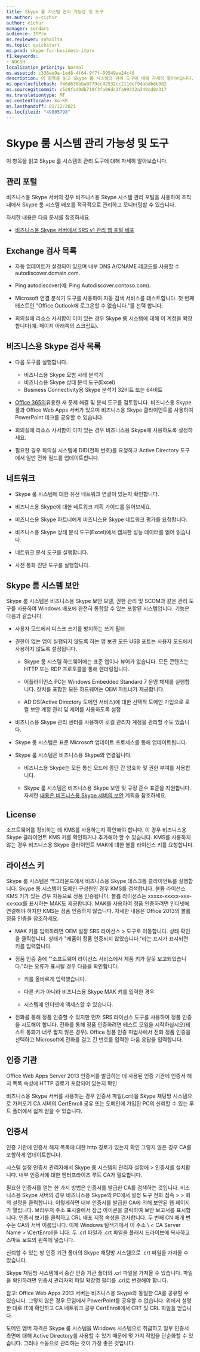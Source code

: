 ```yaml
---
title: Skype 룸 시스템 관리 가능성 및 도구
ms.author: v-cichur
author: cichur
manager: serdars
audience: ITPro
ms.reviewer: sohailta
ms.topic: quickstart
ms.prod: skype-for-business-itpro
f1.keywords:
- NOCSH
localization_priority: Normal
ms.assetid: c336ee9a-1ed8-4f64-9f7f-89549ae24c40
description: 이 항목을 읽고 Skype 룸 시스템의 관리 도구에 대해 자세히 알아보습니다.
ms.openlocfilehash: f46d636bba0779cc42532cc2110ef94abdb6b982
ms.sourcegitcommit: c528fad9db719f3fa96dc3fa99332a349cd9d317
ms.translationtype: MT
ms.contentlocale: ko-KR
ms.lasthandoff: 01/12/2021
ms.locfileid: "49805798"
---
```

# <a name="skype-room-system-manageability-and-tools"></a>Skype 룸 시스템 관리 가능성 및 도구
 
이 항목을 읽고 Skype 룸 시스템의 관리 도구에 대해 자세히 알아보습니다.
  
## <a name="administrative-portal"></a>관리 포털

비즈니스용 Skype 서버의 경우 비즈니스용 Skype 시스템 관리 포털을 사용하여 조직 내에서 Skype 룸 시스템 배포를 적극적으로 관리하고 모니터링할 수 있습니다.
  
자세한 내용은 다음 문서를 참조하세요.
  
- [비즈니스용 Skype 서버에서 SRS v1 관리 웹 포털 배포](../deploy-conferencing/room-system-v1-administrative-web-portal.md)
    
  
## <a name="exchange-checklist"></a>Exchange 검사 목록

- 자동 업데이트가 설정되어 있으며 내부 DNS A/CNAME 레코드를 사용할 수 autodiscover.domain.com.
    
- Ping autodiscover(예: Ping Autodiscover.contoso.com).
    
- Microsoft 연결 분석기 도구를 사용하여 자동 검색 서비스를 테스트합니다. 첫 번째 테스트인 "Office Outlook에 로그온할 수 없습니다."를 선택 합니다.
    
- 회의실에 리소스 사서함이 이미 있는 경우 Skype 룸 시스템에 대해 이 계정을 확장합니다(예: 페이지 아래쪽의 스크립트).
    
## <a name="skype-for-business-checklist"></a>비즈니스용 Skype 검사 목록

- 다음 도구를 실행합니다.
    
  - 비즈니스용 Skype 모범 사례 분석기     
  - 비즈니스용 Skype 상태 분석 도구(Excel)    
  - Business Connectivity용 Skype 분석기 32비트 또는 64비트
    
- [Office 365의](https://blogs.technet.microsoft.com/educloud/2013/08/13/useful-new-troubleshooting-and-analysis-tools-for-office-365/)유용한 새 문제 해결 및 분석 도구를 검토합니다. 비즈니스용 Skype 풀과 Office Web Apps 서버가 있으며 비즈니스용 Skype 클라이언트를 사용하여 PowerPoint 데크를 공유할 수 있습니다.
    
- 회의실에 리소스 사서함이 이미 있는 경우 비즈니스용 Skype에 사용하도록 설정하세요.
    
- 필요한 경우 회의실 시스템에 DID(전화 번호)를 요청하고 Active Directory 도구에서 일반 전화 필드를 업데이트합니다.
    
## <a name="network"></a>네트워크

- Skype 룸 시스템에 대한 유선 네트워크 연결이 있는지 확인합니다.
    
- 비즈니스용 Skype에 대한 네트워크 계획 가이드를 읽어보세요.
    
- 비즈니스용 Skype 파트너에게 비즈니스용 Skype 네트워크 평가를 요청합니다.
    
- 비즈니스용 Skype 상태 분석 도구(Excel)에서 캡처한 성능 데이터를 읽어 읽습니다.
    
- 네트워크 분석 도구를 실행합니다.
    
- 사전 통화 진단 도구를 실행합니다.
    
## <a name="skype-room-system-security"></a>Skype 룸 시스템 보안

Skype 룸 시스템은 비즈니스용 Skype 보안 모델, 권한 관리 및 SCOM과 같은 관리 도구를 사용하여 Windows 배포에 완전히 통합할 수 있는 포함된 시스템입니다. 기능은 다음과 같습니다.
  
- 사용자 모드에서 디스크 쓰기를 방지하는 쓰기 필터 
    
- 권한이 없는 앱이 실행되지 않도록 하는 앱 보관 모든 USB 포트는 사용자 모드에서 사용하지 않도록 설정됩니다.
    
  - Skype 룸 시스템 하드웨어에는 표준 앱이나 뷰어가 없습니다. 모든 콘텐츠는 HTTP 또는 RDP 프로토콜을 통해 렌더링됩니다.
    
  - 어플라이언스 PC는 Windows Embedded Standard 7 운영 체제를 실행합니다. 장치를 포함한 모든 하드웨어는 OEM 파트너가 제공합니다.
    
  - AD DS(Active Directory 도메인 서비스)에 대한 선택적 도메인 가입으로 로컬 보안 계정 관리 및 제어를 사용하도록 설정
    
- 비즈니스용 Skype 관리 센터를 사용하여 로컬 관리자 계정을 관리할 수도 있습니다.
    
- Skype 룸 시스템은 표준 Microsoft 업데이트 프로세스를 통해 업데이트됩니다.
    
- Skype 룸 시스템은 비즈니스용 Skype와 연결됩니다.
    
  - 비즈니스용 Skype는 모든 통신 모드에 종단 간 암호화 및 권한 부여를 사용합니다.
    
  - Skype 룸 시스템은 비즈니스용 Skype 보안 및 규정 준수 표준을 지원합니다. 자세한 [내용은 비즈니스용 Skype 서버의 보안](../../plan-your-deployment/security/security.md) 계획을 참조하세요.
    
## <a name="license"></a>License

소프트웨어를 정비하는 데 KMS를 사용하는지 확인해야 합니다. 이 경우 비즈니스용 Skype 클라이언트 KMS 키를 확인하거나 추가해야 할 수 있습니다. KMS를 사용하지 않는 경우 비즈니스용 Skype 클라이언트 MAK에 대한 볼륨 라이선스 키를 요청합니다.
  
## <a name="license-keys"></a>라이선스 키

Skype 룸 시스템은 백그라운드에서 비즈니스용 Skype 데스크톱 클라이언트를 실행합니다. Skype 룸 시스템이 도메인 구성원인 경우 KMS를 검색합니다. 볼륨 라이선스 KMS 키가 있는 경우 자동으로 정품 인증됩니다. 볼륨 라이선스는 xxxxx-xxxxx-xxx-xx-xxx를 표시하는 MAK도 제공합니다. MAK를 사용하여 정품 인증하려면 인터넷에 연결해야 하지만 KMS는 정품 인증하지 않습니다. 자세한 내용은 Office 2013의 볼륨 정품 인증을 참조하세요.
  
- MAK 키를 입력하려면 OEM 설정 SRS 라이선스 \> 도구로 이동합니다. 상태 확인을 클릭합니다. 상태가 "제품이 정품 인증되지 않았습니다."라는 표시가 표시되면 키를 입력합니다.
    
- 정품 인증 중에 "'소프트웨어 라이선스 서비스에서 제품 키가 잘못 보고되었습니다."라는 오류가 표시될 경우 다음을 확인합니다.
    
  - 키를 올바르게 입력했습니다.
    
  - 다른 키가 아니라 비즈니스용 Skype MAK 키를 입력한 경우
    
  - 시스템에 인터넷에 액세스할 수 있습니다.
    
- 전화를 통해 정품 인증할 수 있지만 먼저 SRS 라이선스 도구를 사용하여 정품 인증을 시도해야 합니다. 전화를 통해 정품 인증하려면 테스트 모임을 시작하십시오(테스트 통화가 너무 짧지 않은 경우). Office 정품 인증 마법사에서 전화 정품 인증을 선택하고 Microsoft에 전화를 걸고 긴 번호를 입력한 다음 응답을 입력합니다.
    
## <a name="certificate-authority"></a>인증 기관

Office Web Apps Server 2013 인증서를 발급하는 데 사용된 인증 기관에 인증서 해지 목록 속성에 HTTP 경로가 포함되어 있는지 확인
  
비즈니스용 Skype 서버를 사용하는 경우 인증서 파일(.crt)을 Skype 채팅방 시스템으로 가져오기 CA 서버의 CertEnroll 공유 또는 도메인에 가입된 PC의 신뢰할 수 있는 루트 폴더에서 쉽게 얻을 수 있습니다.
  
## <a name="certificates"></a>인증서

인증 기관에 인증서 해지 목록에 대한 http 경로가 있는지 확인 그렇지 않은 경우 CA를 포함하게 업데이트합니다.
  
시스템 설정 인증서 관리자에서 Skype 룸 시스템의 관리자 설정에 \> 인증서를 설치합니다. 내부 인증서에 대한 엔터프라이즈 루트 CA가 필요합니다.
  
필요한 인증서를 얻는 한 가지 방법은 인증서를 발급한 CA를 검색하는 것입니다. 비즈니스용 Skype 서버의 경우 비즈니스용 Skype의 PC에서 설정 도구 전화 접속 \> \> 회의 설정을 클릭합니다. 이렇게하면 내부 인증서를 발급한 CA에 의해 보안된 웹 페이지가 열립니다. 브라우저 주소 표시줄에서 잠금 아이콘을 클릭하여 보안 보고서를 표시합니다. 인증서 보기를 클릭하고 CRL 배포 지점 속성을 검사합니다. 두 번째 CN 매개 변수는 CA의 서버 이름입니다. 이제 Windows 탐색기에서 이 주소 \\ \< CA Server Name \> \CertEnroll을 니다. 두 .crl 파일과 .crt 파일을 플래시 드라이브에 복사하고 스마트 보드의 왼쪽에 넣습니다.
  
신뢰할 수 있는 방 인증 기관 폴더의 Skype 채팅방 시스템으로 .crt 파일을 가져올 수 있습니다.
  
Skype 채팅방 시스템에서 중간 인증 기관 폴더의 .crl 파일을 가져올 수 있습니다. 파일을 확인하려면 인증서 관리자의 파일 확장명 필터를 .crl로 변경해야 합니다.
  
참고: Office Web Apps 2013 서버는 비즈니스용 Skype와 동일한 CA를 공유할 수 있습니다. 그렇지 않은 경우 모임에서 PowerPoint를 공유할 수 없습니다. 위에서 설명한 대로 IT에 확인하고 CA 네트워크 공유 CertEnroll에서 CRT 및 CRL 파일을 얻습니다. 
  
도메인 멤버 자격은 Skype 룸 시스템을 Windows 시스템으로 취급하고 일부 인증서 측면에 대해 Active Directory를 사용할 수 있기 때문에 몇 가지 작업을 단순화할 수 있습니다. 그러나 수동으로 관리하는 것이 가장 좋은 것입니다.
  

